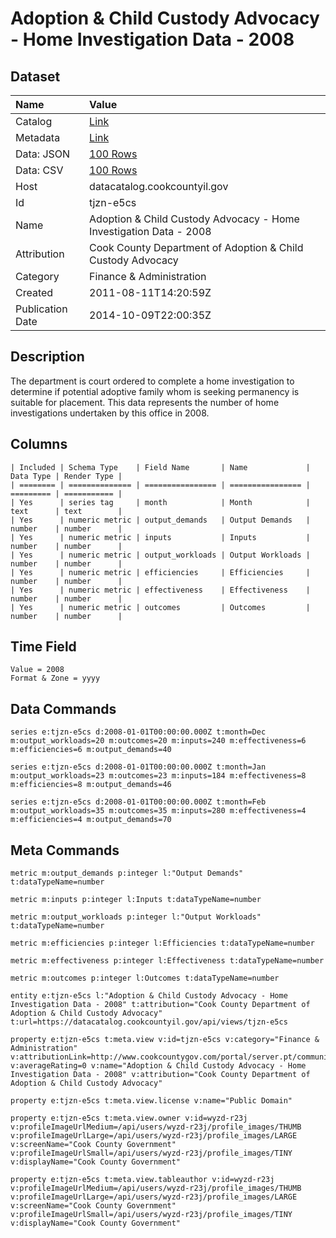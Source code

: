 # Adoption & Child Custody Advocacy - Home Investigation Data - 2008

## Dataset

| Name | Value |
| :--- | :---- |
| Catalog | [Link](https://catalog.data.gov/dataset/adoption-child-custody-advocacy-home-investigation-data-2008-cfe88) |
| Metadata | [Link](https://datacatalog.cookcountyil.gov/api/views/tjzn-e5cs) |
| Data: JSON | [100 Rows](https://datacatalog.cookcountyil.gov/api/views/tjzn-e5cs/rows.json?max_rows=100) |
| Data: CSV | [100 Rows](https://datacatalog.cookcountyil.gov/api/views/tjzn-e5cs/rows.csv?max_rows=100) |
| Host | datacatalog.cookcountyil.gov |
| Id | tjzn-e5cs |
| Name | Adoption & Child Custody Advocacy - Home Investigation Data - 2008 |
| Attribution | Cook County Department of Adoption & Child Custody Advocacy |
| Category | Finance & Administration |
| Created | 2011-08-11T14:20:59Z |
| Publication Date | 2014-10-09T22:00:35Z |

## Description

The department is court ordered to complete a home investigation to determine if potential adoptive family whom is seeking permanency is suitable for placement. This data represents the number of home investigations undertaken by this office in 2008.

## Columns

```ls
| Included | Schema Type    | Field Name       | Name             | Data Type | Render Type |
| ======== | ============== | ================ | ================ | ========= | =========== |
| Yes      | series tag     | month            | Month            | text      | text        |
| Yes      | numeric metric | output_demands   | Output Demands   | number    | number      |
| Yes      | numeric metric | inputs           | Inputs           | number    | number      |
| Yes      | numeric metric | output_workloads | Output Workloads | number    | number      |
| Yes      | numeric metric | efficiencies     | Efficiencies     | number    | number      |
| Yes      | numeric metric | effectiveness    | Effectiveness    | number    | number      |
| Yes      | numeric metric | outcomes         | Outcomes         | number    | number      |
```

## Time Field

```ls
Value = 2008
Format & Zone = yyyy
```

## Data Commands

```ls
series e:tjzn-e5cs d:2008-01-01T00:00:00.000Z t:month=Dec m:output_workloads=20 m:outcomes=20 m:inputs=240 m:effectiveness=6 m:efficiencies=6 m:output_demands=40

series e:tjzn-e5cs d:2008-01-01T00:00:00.000Z t:month=Jan m:output_workloads=23 m:outcomes=23 m:inputs=184 m:effectiveness=8 m:efficiencies=8 m:output_demands=46

series e:tjzn-e5cs d:2008-01-01T00:00:00.000Z t:month=Feb m:output_workloads=35 m:outcomes=35 m:inputs=280 m:effectiveness=4 m:efficiencies=4 m:output_demands=70
```

## Meta Commands

```ls
metric m:output_demands p:integer l:"Output Demands" t:dataTypeName=number

metric m:inputs p:integer l:Inputs t:dataTypeName=number

metric m:output_workloads p:integer l:"Output Workloads" t:dataTypeName=number

metric m:efficiencies p:integer l:Efficiencies t:dataTypeName=number

metric m:effectiveness p:integer l:Effectiveness t:dataTypeName=number

metric m:outcomes p:integer l:Outcomes t:dataTypeName=number

entity e:tjzn-e5cs l:"Adoption & Child Custody Advocacy - Home Investigation Data - 2008" t:attribution="Cook County Department of Adoption & Child Custody Advocacy" t:url=https://datacatalog.cookcountyil.gov/api/views/tjzn-e5cs

property e:tjzn-e5cs t:meta.view v:id=tjzn-e5cs v:category="Finance & Administration" v:attributionLink=http://www.cookcountygov.com/portal/server.pt/community/adoption___child_custody_advocacy/245 v:averageRating=0 v:name="Adoption & Child Custody Advocacy - Home Investigation Data - 2008" v:attribution="Cook County Department of Adoption & Child Custody Advocacy"

property e:tjzn-e5cs t:meta.view.license v:name="Public Domain"

property e:tjzn-e5cs t:meta.view.owner v:id=wyzd-r23j v:profileImageUrlMedium=/api/users/wyzd-r23j/profile_images/THUMB v:profileImageUrlLarge=/api/users/wyzd-r23j/profile_images/LARGE v:screenName="Cook County Government" v:profileImageUrlSmall=/api/users/wyzd-r23j/profile_images/TINY v:displayName="Cook County Government"

property e:tjzn-e5cs t:meta.view.tableauthor v:id=wyzd-r23j v:profileImageUrlMedium=/api/users/wyzd-r23j/profile_images/THUMB v:profileImageUrlLarge=/api/users/wyzd-r23j/profile_images/LARGE v:screenName="Cook County Government" v:profileImageUrlSmall=/api/users/wyzd-r23j/profile_images/TINY v:displayName="Cook County Government"
```